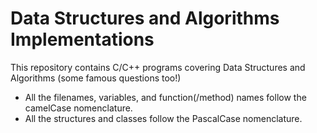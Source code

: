 # Data Structures and Algorithms Implementations

This repository contains C/C++ programs covering Data Structures and Algorithms (some famous questions too!) 

- All the filenames, variables, and function(/method) names follow the camelCase nomenclature.
- All the structures and classes follow the PascalCase nomenclature.
